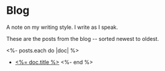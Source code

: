 # Blog

A note on my writing style. I write as I speak.

These are the posts from the blog -- sorted newest to oldest.

<%- posts.each do |doc| %>
- [<%= doc.title %>](<%= doc.path %>)
<%- end %>
